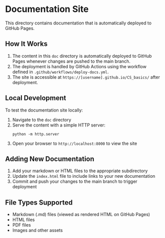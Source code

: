 # Documentation Site

This directory contains documentation that is automatically deployed to GitHub Pages.

## How It Works

1. The content in this `doc` directory is automatically deployed to GitHub Pages whenever changes are pushed to the main branch.
2. The deployment is handled by GitHub Actions using the workflow defined in `.github/workflows/deploy-docs.yml`.
3. The site is accessible at `https://[username].github.io/CS_basics/` after deployment.

## Local Development

To test the documentation site locally:

1. Navigate to the `doc` directory
2. Serve the content with a simple HTTP server:
   ```
   python -m http.server
   ```
3. Open your browser to `http://localhost:8000` to view the site

## Adding New Documentation

1. Add your markdown or HTML files to the appropriate subdirectory
2. Update the `index.html` file to include links to your new documentation
3. Commit and push your changes to the main branch to trigger deployment

## File Types Supported

- Markdown (.md) files (viewed as rendered HTML on GitHub Pages)
- HTML files
- PDF files
- Images and other assets 